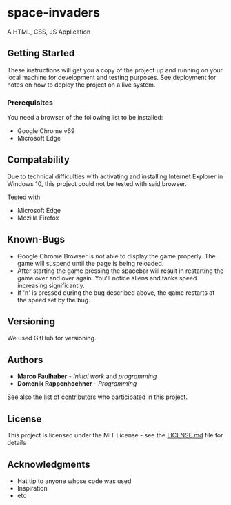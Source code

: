 # space-invaders

A HTML, CSS, JS Application

## Getting Started

These instructions will get you a copy of the project up and running on your local machine for development and testing purposes. See deployment for notes on how to deploy the project on a live system.

### Prerequisites

You need a browser of the following list to be installed:
* Google Chrome v69
* Microsoft Edge


## Compatability

Due to technical difficulties with activating and installing Internet Explorer in Windows 10, this project could not be tested with said browser.

Tested with 
* Microsoft Edge
* Mozilla Firefox


## Known-Bugs

* Google Chrome Browser is not able to display the game properly. The game will suspend until the page is being reloaded.
* After starting the game pressing the spacebar will result in restarting the game over and over again. You'll notice aliens and tanks speed increasing significantly.
* If 'n' is pressed during the bug described above, the game restarts at the speed set by the bug.

## Versioning

We used GitHub for versioning.

## Authors

* **Marco Faulhaber** - *Initial work* and *programming*
* **Domenik Rappenhoehner** - *Programming*

See also the list of [contributors](https://github.com/your/project/contributors) who participated in this project.

## License

This project is licensed under the MIT License - see the [LICENSE.md](LICENSE.md) file for details

## Acknowledgments

* Hat tip to anyone whose code was used
* Inspiration
* etc

